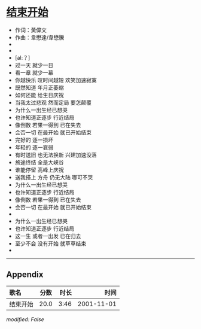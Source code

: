 # [结束开始](https://music.163.com/song?id=67300)

* 作词：黃偉文
* 作曲：韋懋達/韋懋騰
* 
* 
* [al:？]
* 过一天 就少一日
* 看一章 就少一幕
* 你越快乐 叹时间越短 欢笑加速寂寞
* 既然知道 年月正萎缩
* 如何还能 给生日庆祝
* 当我太过悲观 然而定局 要怎颠覆
* 为什么一出生经已想哭
* 也许知道正逐步 行近结局
* 像倒数 若果一得到 已在失去
* 会否一切 在最开始 就已开始结束
* 完好的 逐一损坏
* 年轻的 逐一衰弱
* 有时送旧 也无法换新 兴建加速没落
* 旅途终结 全是大峡谷
* 谁能停留 高峰上庆祝
* 送我搭上 方舟 仍无大陆 哪可不哭
* 为什么一出生经已想哭
* 也许知道正逐步 行近结局
* 像倒数 若果一得到 已在失去
* 会否一切 在最开始 就已开始结束
* 
* 为什么一出生经已想哭
* 也许知道正逐步 行近结局
* 这一生 或者一出发 已在归去
* 至少不会 没有开始 就草草结束
* 


---

## Appendix

|歌名|分数|时长|时间|
|:---|:---:|---:|---:|
|结束开始|20.0|3:46|2001-11-01

*modified: False*